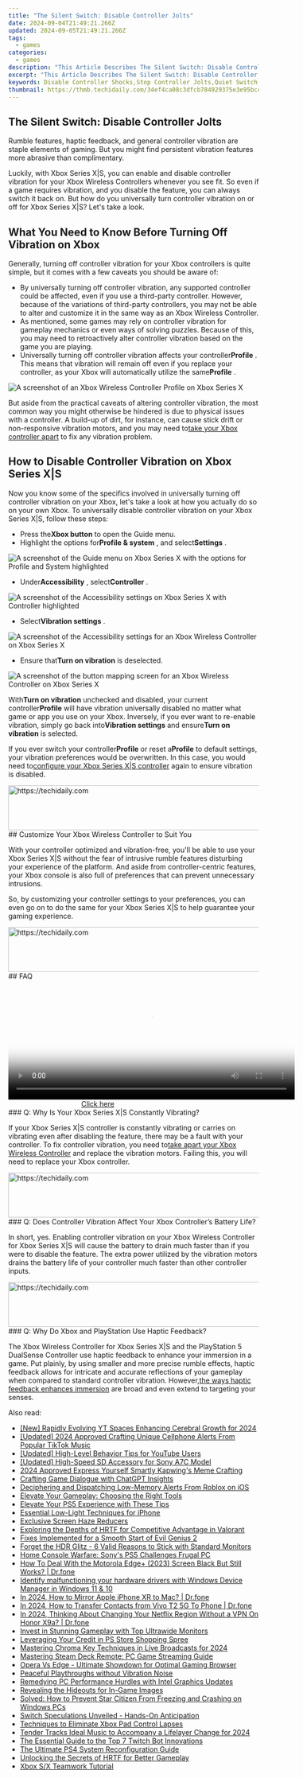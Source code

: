 ```yaml
---
title: "The Silent Switch: Disable Controller Jolts"
date: 2024-09-04T21:49:21.266Z
updated: 2024-09-05T21:49:21.266Z
tags:
  - games
categories:
  - games
description: "This Article Describes The Silent Switch: Disable Controller Jolts"
excerpt: "This Article Describes The Silent Switch: Disable Controller Jolts"
keywords: Disable Controller Shocks,Stop Controller Jolts,Quiet Switch Control,Muting Controller Vibration,Silent Controller Disable,Jolt Suppression in Controllers,Dampen Controller Feedback
thumbnail: https://thmb.techidaily.com/34ef4ca08c3dfcb784929375e3e95bcc8f2ba621080c440e931274a3c95d80cc.jpg
---
```


## The Silent Switch: Disable Controller Jolts

 Rumble features, haptic feedback, and general controller vibration are staple elements of gaming. But you might find persistent vibration features more abrasive than complimentary.

 Luckily, with Xbox Series X|S, you can enable and disable controller vibration for your Xbox Wireless Controllers whenever you see fit. So even if a game requires vibration, and you disable the feature, you can always switch it back on. But how do you universally turn controller vibration on or off for Xbox Series X|S? Let's take a look.

## What You Need to Know Before Turning Off Vibration on Xbox

 Generally, turning off controller vibration for your Xbox controllers is quite simple, but it comes with a few caveats you should be aware of:

* By universally turning off controller vibration, any supported controller could be affected, even if you use a third-party controller. However, because of the variations of third-party controllers, you may not be able to alter and customize it in the same way as an Xbox Wireless Controller.
* As mentioned, some games may rely on controller vibration for gameplay mechanics or even ways of solving puzzles. Because of this, you may need to retroactively alter controller vibration based on the game you are playing.
* Universally turning off controller vibration affects your controller**Profile** . This means that vibration will remain off even if you replace your controller, as your Xbox will automatically utilize the same**Profile** .

![A screenshot of an Xbox Wireless Controller Profile on Xbox Series X](https://static1.makeuseofimages.com/wordpress/wp-content/uploads/2023/08/controller-profile.jpg)

 But aside from the practical caveats of altering controller vibration, the most common way you might otherwise be hindered is due to physical issues with a controller. A build-up of dirt, for instance, can cause stick drift or non-responsive vibration motors, and you may need to[take your Xbox controller apart](https://www.makeuseof.com/xbox-series-xs-controller-how-to-take-apart/) to fix any vibration problem.

## How to Disable Controller Vibration on Xbox Series X|S

 Now you know some of the specifics involved in universally turning off controller vibration on your Xbox, let's take a look at how you actually do so on your own Xbox. To universally disable controller vibration on your Xbox Series X|S, follow these steps:

* Press the**Xbox button** to open the Guide menu.
* Highlight the options for**Profile & system** , and select**Settings** .

![A screenshot of the Guide menu on Xbox Series X with the options for Profile and System highlighted](https://static1.makeuseofimages.com/wordpress/wp-content/uploads/2023/07/xbox-guide-menu.jpg)

* Under**Accessibility** , select**Controller** .

![A screenshot of the Accessibility settings on Xbox Series X with Controller highlighted](https://static1.makeuseofimages.com/wordpress/wp-content/uploads/2023/08/xbox-accessibility.jpg)

* Select**Vibration settings** .

![A screenshot of the Accessibility settings for an Xbox Wireless Controller on Xbox Series X](https://static1.makeuseofimages.com/wordpress/wp-content/uploads/2023/08/vibration-settings.jpg)

* Ensure that**Turn on vibration** is deselected.

![A screenshot of the button mapping screen for an Xbox Wireless Controller on Xbox Series X](https://static1.makeuseofimages.com/wordpress/wp-content/uploads/2023/08/turn-on-vibration.jpg)

 With**Turn on vibration** unchecked and disabled, your current controller**Profile** will have vibration universally disabled no matter what game or app you use on your Xbox. Inversely, if you ever want to re-enable vibration, simply go back into**Vibration settings** and ensure**Turn on vibration** is selected.

 If you ever switch your controller**Profile** or reset a**Profile** to default settings, your vibration preferences would be overwritten. In this case, you would need to[configure your Xbox Series X|S controller](https://www.makeuseof.com/configure-xbox-series-s-x-controller/) again to ensure vibration is disabled.

<!-- affiliate ads begin -->
<a href="https://appsumo.8odi.net/c/5597632/2137413/7443" target="_top" id="2137413">
  <img src="//a.impactradius-go.com/display-ad/7443-2137413" border="0" alt="https://techidaily.com" width="728" height="90"/>
</a>
<img height="0" width="0" src="https://appsumo.8odi.net/i/5597632/2137413/7443" style="position:absolute;visibility:hidden;" border="0" />
<!-- affiliate ads end -->
## Customize Your Xbox Wireless Controller to Suit You

 With your controller optimized and vibration-free, you'll be able to use your Xbox Series X|S without the fear of intrusive rumble features disturbing your experience of the platform. And aside from controller-centric features, your Xbox console is also full of preferences that can prevent unnecessary intrusions.

 So, by customizing your controller settings to your preferences, you can even go on to do the same for your Xbox Series X|S to help guarantee your gaming experience.

<!-- affiliate ads begin -->
<a href="https://appsumo.8odi.net/c/5597632/2137395/7443" target="_top" id="2137395">
  <img src="//a.impactradius-go.com/display-ad/7443-2137395" border="0" alt="https://techidaily.com" width="728" height="90"/>
</a>
<img height="0" width="0" src="https://appsumo.8odi.net/i/5597632/2137395/7443" style="position:absolute;visibility:hidden;" border="0" />
<!-- affiliate ads end -->
## FAQ

<!-- affiliate ads begin -->
<span id="1982570">
					<video width="576" height="240" style="cursor:pointer"
           poster="//a.impactradius-go.com/display-clicktoplayimage/1982570.png"
           onclick="if(!this.playClicked){this.play();this.setAttribute('controls',true);this.playClicked=true;}">
	   <source src="//a.impactradius-go.com/display-ad/22993-1982570">
	   <img src="//a.impactradius-go.com/display-clicktoplayimage/1982570.png" style="border: none; height: 100%; width: 100%; object-fit: contain">
	</video>
	<div style="width:360px;text-align:center"><a href="javascript:window.open(decodeURIComponent('https%3A%2F%2Fhomestyler.sjv.io%2Fc%2F5597632%2F1982570%2F22993'), '_blank');void(0);">Click here</a></div>
</span>
<img height="0" width="0" src="https://imp.pxf.io/i/5597632/1982570/22993" style="position:absolute;visibility:hidden;" border="0" />
<!-- affiliate ads end -->
### Q: Why Is Your Xbox Series X|S Constantly Vibrating?

 If your Xbox Series X|S controller is constantly vibrating or carries on vibrating even after disabling the feature, there may be a fault with your controller. To fix controller vibration, you need to[take apart your Xbox Wireless Controller](https://www.makeuseof.com/xbox-series-xs-controller-how-to-take-apart/) and replace the vibration motors. Failing this, you will need to replace your Xbox controller.

<!-- affiliate ads begin -->
<a href="https://aligracehair.sjv.io/c/5597632/2016148/19272" target="_top" id="2016148">
  <img src="//a.impactradius-go.com/display-ad/19272-2016148" border="0" alt="https://techidaily.com" width="728" height="90"/>
</a>
<img height="0" width="0" src="https://aligracehair.sjv.io/i/5597632/2016148/19272" style="position:absolute;visibility:hidden;" border="0" />
<!-- affiliate ads end -->
### Q: Does Controller Vibration Affect Your Xbox Controller’s Battery Life?

 In short, yes. Enabling controller vibration on your Xbox Wireless Controller for Xbox Series X|S will cause the battery to drain much faster than if you were to disable the feature. The extra power utilized by the vibration motors drains the battery life of your controller much faster than other controller inputs.

<!-- affiliate ads begin -->
<a href="https://aligracehair.sjv.io/c/5597632/2115921/19272" target="_top" id="2115921">
  <img src="//a.impactradius-go.com/display-ad/19272-2115921" border="0" alt="https://techidaily.com" width="728" height="90"/>
</a>
<img height="0" width="0" src="https://aligracehair.sjv.io/i/5597632/2115921/19272" style="position:absolute;visibility:hidden;" border="0" />
<!-- affiliate ads end -->
### Q: Why Do Xbox and PlayStation Use Haptic Feedback?

 The Xbox Wireless Controller for Xbox Series X|S and the PlayStation 5 DualSense Controller use haptic feedback to enhance your immersion in a game. Put plainly, by using smaller and more precise rumble effects, haptic feedback allows for intricate and accurate reflections of your gameplay when compared to standard controller vibration. However,[the ways haptic feedback enhances immersion](https://www.makeuseof.com/force-haptic-feedback-games/) are broad and even extend to targeting your senses.


<ins class="adsbygoogle"
     style="display:block"
     data-ad-format="autorelaxed"
     data-ad-client="ca-pub-7571918770474297"
     data-ad-slot="1223367746"></ins>



<ins class="adsbygoogle"
     style="display:block"
     data-ad-client="ca-pub-7571918770474297"
     data-ad-slot="8358498916"
     data-ad-format="auto"
     data-full-width-responsive="true"></ins>

<span class="atpl-alsoreadstyle">Also read:</span>
<div><ul>
<li><a href="https://youtube-data.techidaily.com/apidly-evolving-yt-spaces-enhancing-cerebral-growth-for-2024/"><u>[New] Rapidly Evolving YT Spaces Enhancing Cerebral Growth for 2024</u></a></li>
<li><a href="https://fox-access.techidaily.com/updated-2024-approved-crafting-unique-cellphone-alerts-from-popular-tiktok-music/"><u>[Updated] 2024 Approved  Crafting Unique Cellphone Alerts From Popular TikTok Music</u></a></li>
<li><a href="https://facebook-record-videos.techidaily.com/updated-high-level-behavior-tips-for-youtube-users/"><u>[Updated] High-Level Behavior Tips for YouTube Users</u></a></li>
<li><a href="https://some-techniques.techidaily.com/updated-high-speed-sd-accessory-for-sony-a7c-model/"><u>[Updated] High-Speed SD Accessory for Sony A7C Model</u></a></li>
<li><a href="https://some-techniques.techidaily.com/2024-approved-express-yourself-smartly-kapwings-meme-crafting/"><u>2024 Approved  Express Yourself Smartly  Kapwing's Meme Crafting</u></a></li>
<li><a href="https://games-able.techidaily.com/crafting-game-dialogue-with-chatgpt-insights/"><u>Crafting Game Dialogue with ChatGPT Insights</u></a></li>
<li><a href="https://games-able.techidaily.com/deciphering-and-dispatching-low-memory-alerts-from-roblox-on-ios/"><u>Deciphering and Dispatching Low-Memory Alerts From Roblox on iOS</u></a></li>
<li><a href="https://games-able.techidaily.com/elevate-your-gameplay-choosing-the-right-tools/"><u>Elevate Your Gameplay: Choosing the Right Tools</u></a></li>
<li><a href="https://games-able.techidaily.com/elevate-your-ps5-experience-with-these-tips/"><u>Elevate Your PS5 Experience with These Tips</u></a></li>
<li><a href="https://extra-information.techidaily.com/essential-low-light-techniques-for-iphone/"><u>Essential Low-Light Techniques for iPhone</u></a></li>
<li><a href="https://games-able.techidaily.com/exclusive-screen-haze-reducers/"><u>Exclusive Screen Haze Reducers</u></a></li>
<li><a href="https://games-able.techidaily.com/exploring-the-depths-of-hrtf-for-competitive-advantage-in-valorant/"><u>Exploring the Depths of HRTF for Competitive Advantage in Valorant</u></a></li>
<li><a href="https://win-answers.techidaily.com/fixes-implemented-for-a-smooth-start-of-evil-genius-2/"><u>Fixes Implemented for a Smooth Start of Evil Genius 2</u></a></li>
<li><a href="https://games-able.techidaily.com/forget-the-hdr-glitz-6-valid-reasons-to-stick-with-standard-monitors/"><u>Forget the HDR Glitz - 6 Valid Reasons to Stick with Standard Monitors</u></a></li>
<li><a href="https://games-able.techidaily.com/home-console-warfare-sonys-ps5-challenges-frugal-pc/"><u>Home Console Warfare: Sony's PS5 Challenges Frugal PC</u></a></li>
<li><a href="https://change-location.techidaily.com/how-to-deal-with-the-motorola-edgeplus-2023-screen-black-but-still-works-drfone-by-drfone-fix-android-problems-fix-android-problems/"><u>How To Deal With the Motorola Edge+ (2023) Screen Black But Still Works? | Dr.fone</u></a></li>
<li><a href="https://review-topics.techidaily.com/identify-malfunctioning-your-hardware-drivers-with-windows-device-manager-in-windows-11-and-10-by-drivereasy-guide/"><u>Identify malfunctioning your hardware drivers with Windows Device Manager in Windows 11 & 10</u></a></li>
<li><a href="https://screen-mirror.techidaily.com/in-2024-how-to-mirror-apple-iphone-xr-to-mac-drfone-by-drfone-ios/"><u>In 2024, How to Mirror Apple iPhone XR to Mac? | Dr.fone</u></a></li>
<li><a href="https://android-transfer.techidaily.com/in-2024-how-to-transfer-contacts-from-vivo-t2-5g-to-phone-drfone-by-drfone-transfer-from-android-transfer-from-android/"><u>In 2024, How to Transfer Contacts from Vivo T2 5G To Phone | Dr.fone</u></a></li>
<li><a href="https://phone-solutions.techidaily.com/in-2024-thinking-about-changing-your-netflix-region-without-a-vpn-on-honor-x9a-drfone-by-drfone-virtual-android/"><u>In 2024, Thinking About Changing Your Netflix Region Without a VPN On Honor X9a? | Dr.fone</u></a></li>
<li><a href="https://games-able.techidaily.com/invest-in-stunning-gameplay-with-top-ultrawide-monitors/"><u>Invest in Stunning Gameplay with Top Ultrawide Monitors</u></a></li>
<li><a href="https://games-able.techidaily.com/leveraging-your-credit-in-ps-store-shopping-spree/"><u>Leveraging Your Credit in PS Store Shopping Spree</u></a></li>
<li><a href="https://article-posts.techidaily.com/mastering-chroma-key-techniques-in-live-broadcasts-for-2024/"><u>Mastering Chroma Key Techniques in Live Broadcasts for 2024</u></a></li>
<li><a href="https://games-able.techidaily.com/mastering-steam-deck-remote-pc-game-streaming-guide/"><u>Mastering Steam Deck Remote: PC Game Streaming Guide</u></a></li>
<li><a href="https://games-able.techidaily.com/opera-vs-edge-ultimate-showdown-for-optimal-gaming-browser/"><u>Opera Vs Edge - Ultimate Showdown for Optimal Gaming Browser</u></a></li>
<li><a href="https://games-able.techidaily.com/peaceful-playthroughs-without-vibration-noise/"><u>Peaceful Playthroughs without Vibration Noise</u></a></li>
<li><a href="https://windows11.techidaily.com/remedying-pc-performance-hurdles-with-intel-graphics-updates/"><u>Remedying PC Performance Hurdles with Intel Graphics Updates</u></a></li>
<li><a href="https://games-able.techidaily.com/revealing-the-hideouts-for-in-game-images/"><u>Revealing the Hideouts for In-Game Images</u></a></li>
<li><a href="https://win-solutions.techidaily.com/solved-how-to-prevent-star-citizen-from-freezing-and-crashing-on-windows-pcs/"><u>Solved: How to Prevent Star Citizen From Freezing and Crashing on Windows PCs</u></a></li>
<li><a href="https://games-able.techidaily.com/switch-speculations-unveiled-hands-on-anticipation/"><u>Switch Speculations Unveiled - Hands-On Anticipation</u></a></li>
<li><a href="https://games-able.techidaily.com/techniques-to-eliminate-xbox-pad-control-lapses/"><u>Techniques to Eliminate Xbox Pad Control Lapses</u></a></li>
<li><a href="https://some-guidance.techidaily.com/tender-tracks-ideal-music-to-accompany-a-lifelayer-change-for-2024/"><u>Tender Tracks  Ideal Music to Accompany a Lifelayer Change for 2024</u></a></li>
<li><a href="https://games-able.techidaily.com/the-essential-guide-to-the-top-7-twitch-bot-innovations/"><u>The Essential Guide to the Top 7 Twitch Bot Innovations</u></a></li>
<li><a href="https://games-able.techidaily.com/the-ultimate-ps4-system-reconfiguration-guide/"><u>The Ultimate PS4 System Reconfiguration Guide</u></a></li>
<li><a href="https://games-able.techidaily.com/unlocking-the-secrets-of-hrtf-for-better-gameplay/"><u>Unlocking the Secrets of HRTF for Better Gameplay</u></a></li>
<li><a href="https://games-able.techidaily.com/xbox-sx-teamwork-tutorial/"><u>Xbox S/X Teamwork Tutorial</u></a></li>
</ul></div>
